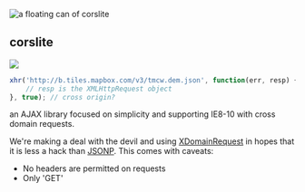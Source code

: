 ![a floating can of corslite](https://f.cloud.github.com/assets/83384/341733/2fc1dcb8-9d7a-11e2-8ad1-7961248920c3.png)

## corslite

[![](https://ci.testling.com/mapbox/corslite.png)](https://ci.testling.com/mapbox/corslite)

```js
xhr('http://b.tiles.mapbox.com/v3/tmcw.dem.json', function(err, resp) {
    // resp is the XMLHttpRequest object
}, true); // cross origin?
```

an AJAX library focused on simplicity and supporting IE8-10 with cross domain
requests.

We're making a deal with the devil and using [XDomainRequest](http://bit.ly/XTxZet)
in hopes that it is less a hack than [JSONP](http://en.wikipedia.org/wiki/JSONP).
This comes with caveats:

* No headers are permitted on requests
* Only 'GET'
